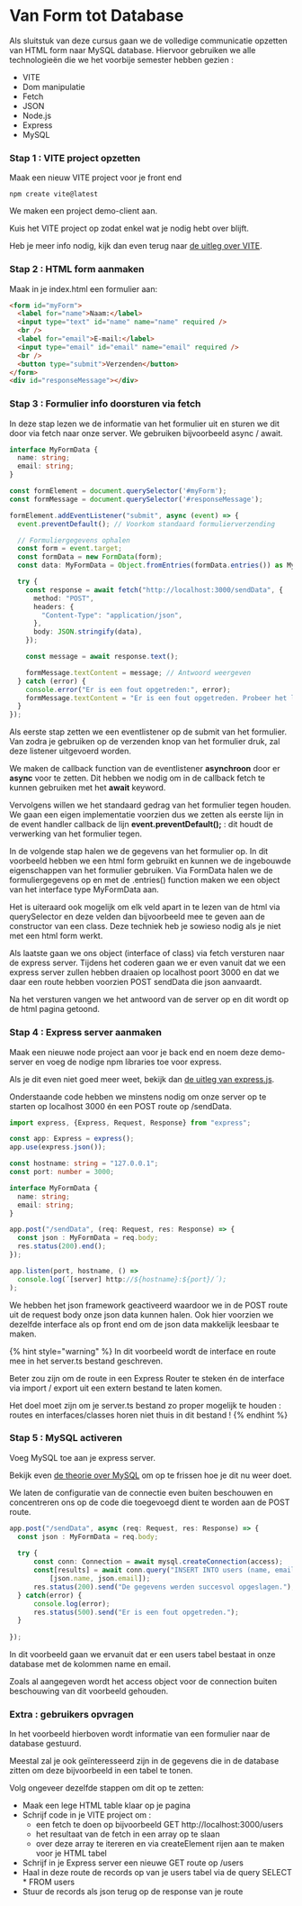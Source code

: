 # Van Form tot Database

Als sluitstuk van deze cursus gaan we de volledige communicatie opzetten van HTML form naar MySQL database. Hiervoor gebruiken we alle technologieën die we het voorbije semester hebben gezien :

* VITE
* Dom manipulatie
* Fetch
* JSON
* Node.js
* Express
* MySQL

### Stap 1 : VITE project opzetten

Maak een nieuw VITE project voor je front end

```
npm create vite@latest
```

We maken een project demo-client aan.

Kuis het VITE project op zodat enkel wat je nodig hebt over blijft.

Heb je meer info nodig, kijk dan even terug naar [de uitleg over VITE](../frontend/vite.md).

### Stap 2 : HTML form aanmaken

Maak in je index.html een formulier aan:

```html
<form id="myForm">
  <label for="name">Naam:</label>
  <input type="text" id="name" name="name" required />
  <br />
  <label for="email">E-mail:</label>
  <input type="email" id="email" name="email" required />
  <br />
  <button type="submit">Verzenden</button>
</form>
<div id="responseMessage"></div>
```

### Stap 3 : Formulier info doorsturen via fetch

In deze stap lezen we de informatie van het formulier uit en sturen we dit door via fetch naar onze server. We gebruiken bijvoorbeeld async / await.

```typescript
interface MyFormData {
  name: string;
  email: string;
}

const formElement = document.querySelector('#myForm');
const formMessage = document.querySelector('#responseMessage');

formElement.addEventListener("submit", async (event) => {
  event.preventDefault(); // Voorkom standaard formulierverzending

  // Formuliergegevens ophalen  
  const form = event.target;
  const formData = new FormData(form);
  const data: MyFormData = Object.fromEntries(formData.entries()) as MyFormData;

  try {
    const response = await fetch("http://localhost:3000/sendData", {
      method: "POST",
      headers: {
        "Content-Type": "application/json",
      },
      body: JSON.stringify(data),
    });

    const message = await response.text();

    formMessage.textContent = message; // Antwoord weergeven
  } catch (error) {
    console.error("Er is een fout opgetreden:", error);
    formMessage.textContent = "Er is een fout opgetreden. Probeer het later opnieuw.";
  }
});

```

Als eerste stap zetten we een eventlistener op de submit van het formulier. Van zodra je gebruiken op de verzenden knop van het formulier druk, zal deze listener uitgevoerd worden.

We maken de callback function van de eventlistener **asynchroon** door er **async** voor te zetten. Dit hebben we nodig om in de callback fetch te kunnen gebruiken met het **await** keyword.

Vervolgens willen we het standaard gedrag van het formulier tegen houden. We gaan een eigen implementatie voorzien dus we zetten als eerste lijn in de event handler callback de lijn **event.preventDefault();** : dit houdt de verwerking van het formulier tegen.

In de volgende stap halen we de gegevens van het formulier op. In dit voorbeeld hebben we een html form gebruikt en kunnen we de ingebouwde eigenschappen van het formulier gebruiken. Via FormData halen we de formuliergegevens op en met de .entries() function maken we een object van het interface type MyFormData aan.

Het is uiteraard ook mogelijk om elk veld apart in te lezen van de html via querySelector en deze velden dan bijvoorbeeld mee te geven aan de constructor van een class. Deze techniek heb je sowieso nodig als je niet met een html form werkt.

Als laatste gaan we ons object (interface of class) via fetch versturen naar de express server. Tijdens het coderen gaan we er even vanuit dat we een express server zullen hebben draaien op localhost poort 3000 en dat we daar een route hebben voorzien POST sendData die json aanvaardt.

Na het versturen vangen we het antwoord van de server op en dit wordt op de html pagina getoond.

### Stap 4 : Express server aanmaken

Maak een nieuwe node project aan voor je back end en noem deze demo-server en voeg de nodige npm libraries toe voor express.

Als je dit even niet goed meer weet, bekijk dan [de uitleg van express.js](../backend/wat-is-een-backend-framework/).

Onderstaande code hebben we minstens nodig om onze server op te starten op localhost 3000 én een POST route op /sendData.

```typescript
import express, {Express, Request, Response} from "express";

const app: Express = express();
app.use(express.json());

const hostname: string = "127.0.0.1";
const port: number = 3000;

interface MyFormData {
  name: string;
  email: string;
}

app.post("/sendData", (req: Request, res: Response) => {
  const json : MyFormData = req.body;
  res.status(200).end();
});

app.listen(port, hostname, () =>
  console.log(´[server] http://${hostname}:${port}/´);
);
```

We hebben het json framework geactiveerd waardoor we in de POST route uit de request body onze json data kunnen halen. Ook hier voorzien we dezelfde interface als op front end om de json data makkelijk leesbaar te maken.

{% hint style="warning" %}
In dit voorbeeld wordt de interface en route mee in het server.ts bestand geschreven.

Beter zou zijn om de route in een Express Router te steken én de interface via import / export uit een extern bestand te laten komen.

Het doel moet zijn om je server.ts bestand zo proper mogelijk te houden : routes en interfaces/classes horen niet thuis in dit bestand !
{% endhint %}

### Stap 5 : MySQL activeren

Voeg MySQL toe aan je express server.

Bekijk even [de theorie over MySQL](../backend/mysql.md) om op te frissen hoe je dit nu weer doet.

We laten de configuratie van de connectie even buiten beschouwen en concentreren ons op de code die toegevoegd dient te worden aan de POST route.

```typescript
app.post("/sendData", async (req: Request, res: Response) => {
  const json : MyFormData = req.body;
  
  try {
      const conn: Connection = await mysql.createConnection(access);
      const[results] = await conn.query("INSERT INTO users (name, email) VALUES (?, ?)", 
          [json.name, json.email]);
      res.status(200).send("De gegevens werden succesvol opgeslagen.");
  } catch(error) {
      console.log(error);
      res.status(500).send("Er is een fout opgetreden.");
  }
  
});
```

In dit voorbeeld gaan we ervanuit dat er een users tabel bestaat in onze database met de kolommen name en email.

Zoals al aangegeven wordt het access object voor de connection buiten beschouwing van dit voorbeeld gehouden.

### Extra : gebruikers opvragen

In het voorbeeld hierboven wordt informatie van een formulier naar de database gestuurd.

Meestal zal je ook geïnteresseerd zijn in de gegevens die in de database zitten om deze bijvoorbeeld in een tabel te tonen.

Volg ongeveer dezelfde stappen om dit op te zetten:

* Maak een lege HTML table klaar op je pagina
* Schrijf code in je VITE project om :
  * een fetch te doen op bijvoorbeeld GET http://localhost:3000/users
  * het resultaat van de fetch in een array op te slaan
  * over deze array te itereren en via createElement rijen aan te maken voor je HTML tabel
* Schrijf in je Express server een nieuwe GET route op /users
* Haal in deze route de records op van je users tabel via de query SELECT \* FROM users
* Stuur de records als json terug op de response van je route

